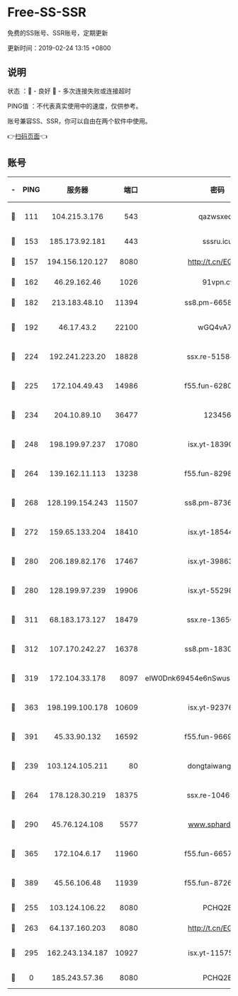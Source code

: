 # Free-SS-SSR

免费的SS账号、SSR账号，定期更新

更新时间：2019-02-24 13:15 +0800

## 说明

状态     ：🙂 - 良好 🙁 - 多次连接失败或连接超时

PING值   ：不代表真实使用中的速度，仅供参考。

账号兼容SS、SSR，你可以自由在两个软件中使用。

👉[扫码页面](https://liesauer.github.io/free-ss-ssr.github.io/)👈

## 账号

|-|PING|服务器|端口|密码|加密方式|区域|
|:----:|:----:|:-----:|-----:|:----:|:----:|:----:|
|🙂|111|104.215.3.176|543|qazwsxedc|aes-256-gcm|JP|
|🙂|153|185.173.92.181|443|sssru.icu|rc4-md5|RU|
|🙂|157|194.156.120.127|8080|http://t.cn/EGJIyrl|rc4-md5|RU|
|🙂|162|46.29.162.46|1026|91vpn.cf|rc4-md5|RU|
|🙂|182|213.183.48.10|11394|ss8.pm-66583704|rc4-md5|RU|
|🙂|192|46.17.43.2|22100|wGQ4vA7D|aes-256-gcm|RU|
|🙂|224|192.241.223.20|18828|ssx.re-51584753|aes-256-cfb|US|
|🙂|225|172.104.49.43|14986|f55.fun-62809242|aes-256-cfb|SG|
|🙂|234|204.10.89.10|36477|123456|aes-256-cfb|US|
|🙂|248|198.199.97.237|17080|isx.yt-18390147|aes-256-cfb|US|
|🙂|264|139.162.11.113|13238|f55.fun-82987043|aes-256-cfb|SG|
|🙂|268|128.199.154.243|11507|ss8.pm-87365089|aes-256-cfb|SG|
|🙂|272|159.65.133.204|18410|isx.yt-18544574|aes-256-cfb|SG|
|🙂|280|206.189.82.176|17467|isx.yt-39863046|aes-256-cfb|SG|
|🙂|280|128.199.97.239|19906|isx.yt-55298055|aes-256-cfb|SG|
|🙂|311|68.183.173.127|18479|ssx.re-13656982|aes-256-cfb|US|
|🙂|312|107.170.242.27|16378|ss8.pm-18305798|aes-256-cfb|US|
|🙂|319|172.104.33.178|8097|eIW0Dnk69454e6nSwuspv9DmS201tQ0D|aes-256-cfb|SG|
|🙂|363|198.199.100.178|10609|isx.yt-92376934|aes-256-cfb|US|
|🙂|391|45.33.90.132|16592|f55.fun-96694755|aes-256-cfb|US|
|🙂|239|103.124.105.211|80|dongtaiwang.com|aes-256-cfb|US|
|🙂|264|178.128.30.219|18375|ssx.re-10465888|aes-256-cfb|SG|
|🙂|290|45.76.124.108|5577|www.sphard.com|aes-256-cfb|AU|
|🙂|365|172.104.6.17|11960|f55.fun-66579166|aes-256-cfb|US|
|🙂|389|45.56.106.48|11939|f55.fun-87263738|aes-256-cfb|US|
|🙁|255|103.124.106.22|8080|PCHQ2E|rc4-md5|US|
|🙁|263|64.137.160.203|8080|http://t.cn/EGJIyrl|rc4-md5|CA|
|🙁|295|162.243.134.187|10927|isx.yt-11575973|aes-256-cfb|US|
|🙁|0|185.243.57.36|8080|PCHQ2E|rc4-md5|US|
